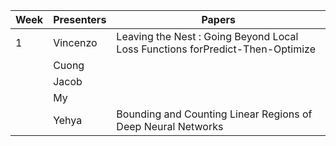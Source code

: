 
| Week | Presenters                      | Papers                          |
| ---- | ------------------------------- | ------------------------------- |
| 1    |      Vincenzo  |  Leaving the Nest : Going Beyond Local Loss Functions forPredict-Then-Optimize |
|     |    Cuong   |             |
|     |  Jacob        |              | Learning to Solve Optimization Problems with Hard Linear Constraints
|     |     My          |             |
|      |  Yehya       |         Bounding and Counting Linear Regions of Deep Neural Networks          |
